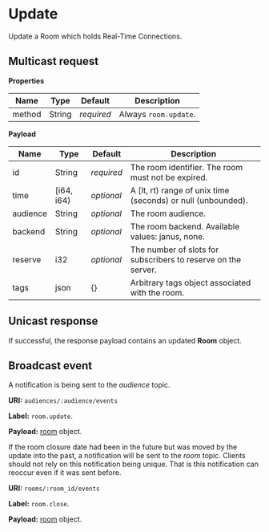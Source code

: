 # Update

Update a Room which holds Real-Time Connections.

## Multicast request

**Properties**

Name             | Type   | Default    | Description
---------------- | ------ | ---------- | ------------------
method           | String | _required_ | Always `room.update`.

**Payload**

Name     | Type       | Default    | Description
-------- | ---------- | ---------- | ------------------
id       | String     | _required_ | The room identifier. The room must not be expired.
time     | [i64, i64) | _optional_ | A [lt, rt) range of unix time (seconds) or null (unbounded).
audience | String     | _optional_ | The room audience.
backend  | String     | _optional_ | The room backend. Available values: janus, none.
reserve  | i32        | _optional_ | The number of slots for subscribers to reserve on the server.
tags     | json       | {}         | Arbitrary tags object associated with the room.


## Unicast response

If successful, the response payload contains an updated **Room** object.

## Broadcast event

A notification is being sent to the _audience_ topic.

**URI:** `audiences/:audience/events`

**Label:** `room.update`.

**Payload:** [room](../room.md#properties) object.

If the room closure date had been in the future but was moved by the update into the past, a notification will be sent to the _room_ topic.
Clients should not rely on this notification being unique.
That is this notification can reoccur even if it was sent before.

**URI:** `rooms/:room_id/events`

**Label:** `room.close`.

**Payload:** [room](../room.md#properties) object.
